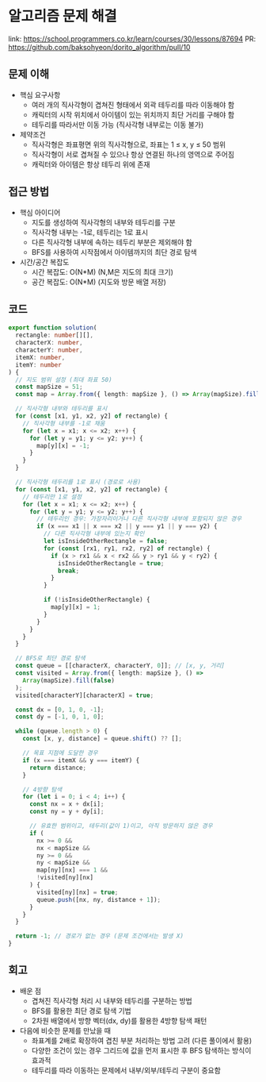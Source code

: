 # 알고리즘 문제 해결

link: https://school.programmers.co.kr/learn/courses/30/lessons/87694
PR: https://github.com/baksohyeon/dorito_algorithm/pull/10

## 문제 이해

- 핵심 요구사항
  - 여러 개의 직사각형이 겹쳐진 형태에서 외곽 테두리를 따라 이동해야 함
  - 캐릭터의 시작 위치에서 아이템이 있는 위치까지 최단 거리를 구해야 함
  - 테두리를 따라서만 이동 가능 (직사각형 내부로는 이동 불가)
- 제약조건
  - 직사각형은 좌표평면 위의 직사각형으로, 좌표는 1 ≤ x, y ≤ 50 범위
  - 직사각형이 서로 겹쳐질 수 있으나 항상 연결된 하나의 영역으로 주어짐
  - 캐릭터와 아이템은 항상 테두리 위에 존재

## 접근 방법

- 핵심 아이디어
  - 지도를 생성하여 직사각형의 내부와 테두리를 구분
  - 직사각형 내부는 -1로, 테두리는 1로 표시
  - 다른 직사각형 내부에 속하는 테두리 부분은 제외해야 함
  - BFS를 사용하여 시작점에서 아이템까지의 최단 경로 탐색
- 시간/공간 복잡도
  - 시간 복잡도: O(N\*M) (N,M은 지도의 최대 크기)
  - 공간 복잡도: O(N\*M) (지도와 방문 배열 저장)

## 코드

```typescript
export function solution(
  rectangle: number[][],
  characterX: number,
  characterY: number,
  itemX: number,
  itemY: number
) {
  // 지도 범위 설정 (최대 좌표 50)
  const mapSize = 51;
  const map = Array.from({ length: mapSize }, () => Array(mapSize).fill(0));

  // 직사각형 내부와 테두리를 표시
  for (const [x1, y1, x2, y2] of rectangle) {
    // 직사각형 내부를 -1로 채움
    for (let x = x1; x <= x2; x++) {
      for (let y = y1; y <= y2; y++) {
        map[y][x] = -1;
      }
    }
  }

  // 직사각형 테두리를 1로 표시 (경로로 사용)
  for (const [x1, y1, x2, y2] of rectangle) {
    // 테두리만 1로 설정
    for (let x = x1; x <= x2; x++) {
      for (let y = y1; y <= y2; y++) {
        // 테두리인 경우: 가장자리이거나 다른 직사각형 내부에 포함되지 않은 경우
        if (x === x1 || x === x2 || y === y1 || y === y2) {
          // 다른 직사각형 내부에 있는지 확인
          let isInsideOtherRectangle = false;
          for (const [rx1, ry1, rx2, ry2] of rectangle) {
            if (x > rx1 && x < rx2 && y > ry1 && y < ry2) {
              isInsideOtherRectangle = true;
              break;
            }
          }

          if (!isInsideOtherRectangle) {
            map[y][x] = 1;
          }
        }
      }
    }
  }

  // BFS로 최단 경로 탐색
  const queue = [[characterX, characterY, 0]]; // [x, y, 거리]
  const visited = Array.from({ length: mapSize }, () =>
    Array(mapSize).fill(false)
  );
  visited[characterY][characterX] = true;

  const dx = [0, 1, 0, -1];
  const dy = [-1, 0, 1, 0];

  while (queue.length > 0) {
    const [x, y, distance] = queue.shift() ?? [];

    // 목표 지점에 도달한 경우
    if (x === itemX && y === itemY) {
      return distance;
    }

    // 4방향 탐색
    for (let i = 0; i < 4; i++) {
      const nx = x + dx[i];
      const ny = y + dy[i];

      // 유효한 범위이고, 테두리(값이 1)이고, 아직 방문하지 않은 경우
      if (
        nx >= 0 &&
        nx < mapSize &&
        ny >= 0 &&
        ny < mapSize &&
        map[ny][nx] === 1 &&
        !visited[ny][nx]
      ) {
        visited[ny][nx] = true;
        queue.push([nx, ny, distance + 1]);
      }
    }
  }

  return -1; // 경로가 없는 경우 (문제 조건에서는 발생 X)
}
```

## 회고

- 배운 점
  - 겹쳐진 직사각형 처리 시 내부와 테두리를 구분하는 방법
  - BFS를 활용한 최단 경로 탐색 기법
  - 2차원 배열에서 방향 벡터(dx, dy)를 활용한 4방향 탐색 패턴
- 다음에 비슷한 문제를 만났을 때
  - 좌표계를 2배로 확장하여 겹친 부분 처리하는 방법 고려 (다른 풀이에서 활용)
  - 다양한 조건이 있는 경우 그리드에 값을 먼저 표시한 후 BFS 탐색하는 방식이 효과적
  - 테두리를 따라 이동하는 문제에서 내부/외부/테두리 구분이 중요함
